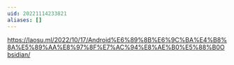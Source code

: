 ```yaml
---
uid: 20221114233821
aliases: []
---
```

https://laosu.ml/2022/10/17/Android%E6%89%8B%E6%9C%BA%E4%B8%8A%E5%89%AA%E8%97%8F%E7%AC%94%E8%AE%B0%E5%88%B0Obsidian/